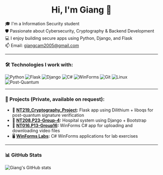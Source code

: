 <h1 align="center">Hi, I'm Giang 👋</h1>

🎓 I'm a Information Security student  
🛡️ Passionate about Cybersecurity, Cryptography & Backend Development  
💻 I enjoy building secure apps using Python, Django, and Flask  
📫 Email: giangcam2005@gmail.com

---

### 🛠️ Technologies I work with:
![Python](https://img.shields.io/badge/-Python-333333?style=flat&logo=python)
![Flask](https://img.shields.io/badge/-Flask-333333?style=flat&logo=flask)
![Django](https://img.shields.io/badge/-Django-333333?style=flat&logo=django)
![C#](https://img.shields.io/badge/-C%23-333333?style=flat&logo=c-sharp)
![WinForms](https://img.shields.io/badge/-WinForms-333333?style=flat&logo=windows)
![Git](https://img.shields.io/badge/-Git-333333?style=flat&logo=git)
![Linux](https://img.shields.io/badge/-Linux-333333?style=flat&logo=linux)
![Post-Quantum](https://img.shields.io/badge/-PostQuantum-333333?style=flat&logo=lock)

---

### 📌 Projects (Private, available on request):
- 🔐 **[NT219_Cryptography_Project](https://github.com/imzanggg/NT219_Cryptography_Project):** Flask app using Dilithium + liboqs for post-quantum signature verification  
- 🏥 **[NT208.P23-Group-4](https://github.com/imzanggg/NT208.P23-Group-4):** Hospital system using Django + Bootstrap  
- 🧮 **[NT016.P13-Group16](https://github.com/imzanggg/NT016.P13-Group16):** WinForms C# app for uploading and downloading video files
- 🖥️ **[WinForms Labs](https://github.com/imzanggg/NT016.P13-1_LAB):** C# WinForms applications for lab exercises

---

### 📊 GitHub Stats
![Giang's GitHub stats](https://github-readme-stats.vercel.app/api?username=imzanggg&show_icons=true&theme=radical)
